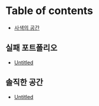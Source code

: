# Table of contents

* [사색의 공간](README.md)

## 실패 포트폴리오

* [Untitled](undefined/untitled.md)

## 솔직한 공간 <a id="undefined-1"></a>

* [Untitled](undefined-1/untitled.md)

